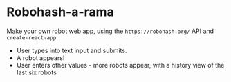 # Robohash-a-rama

Make your own robot web app, using the `https://robohash.org/` API and `create-react-app`

- User types into text input and submits.
- A robot appears!
- User enters other values - more robots appear, with a history view of the last six robots
